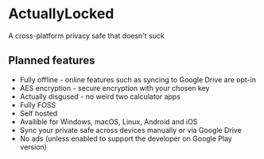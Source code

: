 # ActuallyLocked
A cross-platform privacy safe that doesn't suck

## Planned features
* Fully offline - online features such as syncing to Google Drive are opt-in
* AES encryption - secure encryption with your chosen key 
* Actually disgused - no weird two calculator apps
* Fully FOSS
* Self hosted
* Availible for Windows, macOS, Linux, Android and iOS
* Sync your private safe across devices manually or via Google Drive
* No ads (unless enabled to support the developer on Google Play version)
